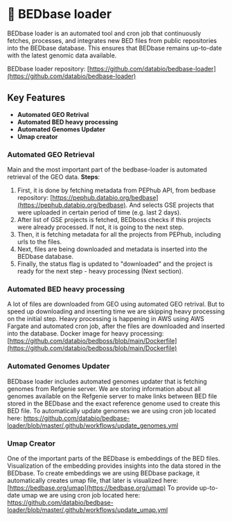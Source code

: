 # 🔄 BEDbase loader 

BEDbase loader is an automated tool and cron job that continuously fetches, processes, and integrates new BED files from public repositories into the BEDbase database. This ensures that BEDbase remains up-to-date with the latest genomic data available.

BEDbase loader repository: [https://github.com/databio/bedbase-loader](https://github.com/databio/bedbase-loader)

## Key Features
- **Automated GEO Retrival**
- **Automated BED heavy processing**
- **Automated Genomes Updater**
- **Umap creator**

### Automated GEO Retrieval

Main and the most important part of the bedbase-loader is automated retrieval of the GEO data. 
**Steps**:
1. First, it is done by fetching metadata from PEPhub API, from bedbase repository: [https://pephub.databio.org/bedbase](https://pephub.databio.org/bedbase). And selects GSE projects that were uploaded in certain period of time (e.g. last 2 days).
2. After list of GSE projects is fetched, BEDboss checks if this projects were already processed. If not, it is going to the next step.
3. Then, it is fetching metadata for all the projects from PEPhub, including urls to the files.
4. Next, files are being downloaded and metadata is inserted into the BEDbase database.
5. Finally, the status flag is updated to "downloaded" and the project is ready for the next step - heavy processing (Next section).


### Automated BED heavy processing

A lot of files are downloaded from GEO using automated GEO retrival.
But to speed up downloading and inserting time we are skipping heavy processing on the initial step.
Heavy processing is happening in AWS using AWS Fargate and automated cron job, after the files are downloaded and inserted into the database.
Docker image for heavy processing: [https://github.com/databio/bedboss/blob/main/Dockerfile](https://github.com/databio/bedboss/blob/main/Dockerfile)


### Automated Genomes Updater

BEDbase loader includes automated genomes updater that is fetching genomes from Refgenie server.
We are storing information about all genomes available on the Refgenie server to make links between BED file stored in the BEDbase
and the exact reference genome used to create this BED file.
To automatically update genomes we are using cron job located here: https://github.com/databio/bedbase-loader/blob/master/.github/workflows/update_genomes.yml


### Umap Creator

One of the important parts of the BEDbase is embeddings of the BED files.
Visualization of the embedding provides insights into the data stored in the BEDbase.
To create embeddings we are using BEDbase package, it automatically creates umap file, that later is visualized here: [https://bedbase.org/umap](https://bedbase.org/umap)
To provide up-to-date umap we are using cron job located here: https://github.com/databio/bedbase-loader/blob/master/.github/workflows/update_umap.yml
